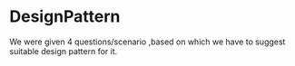 # DesignPattern
 We were given 4 questions/scenario ,based on which we have to suggest suitable design pattern for it.
